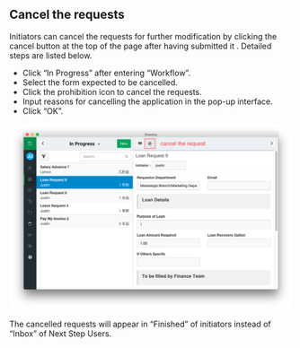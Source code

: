 ## Cancel the requests

Initiators can cancel the requests for further modification by clicking the cancel  button at the top of the page after having submitted it . Detailed steps are listed below.

- Click “In Progress” after entering “Workflow”.
- Select the form expected to be cancelled.
- Click the prohibition icon to cancel the requests.
- Input reasons for cancelling the application in the pop-up interface.
- Click “OK”.

![](images/three.png)

The cancelled requests will appear in “Finished” of initiators instead of “Inbox” of Next Step Users.
